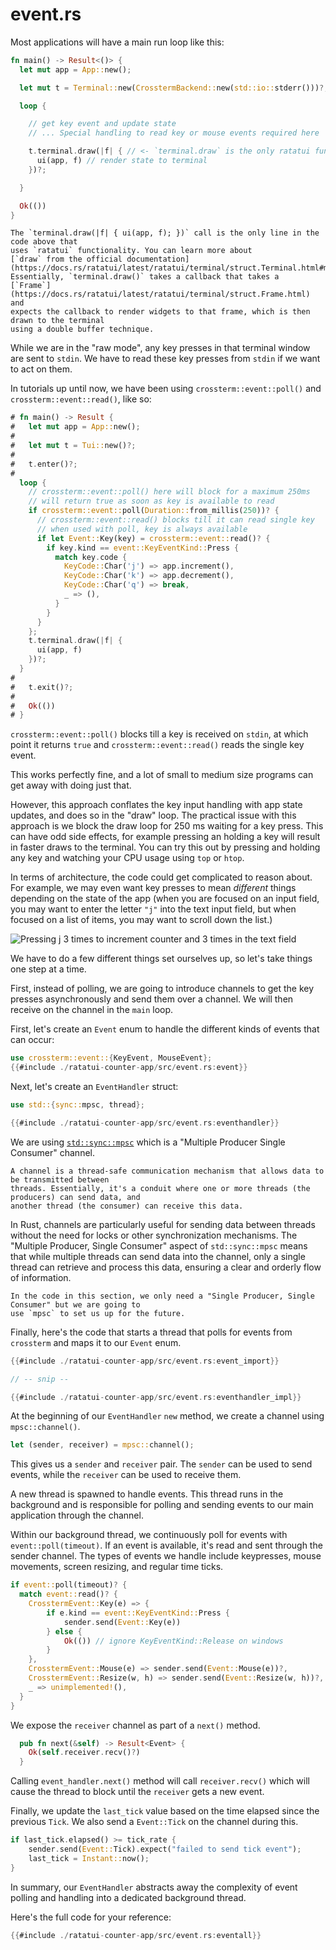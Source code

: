 # event.rs

Most applications will have a main run loop like this:

```rust
fn main() -> Result<()> {
  let mut app = App::new();

  let mut t = Terminal::new(CrosstermBackend::new(std::io::stderr()))?;

  loop {

    // get key event and update state
    // ... Special handling to read key or mouse events required here

    t.terminal.draw(|f| { // <- `terminal.draw` is the only ratatui function here
      ui(app, f) // render state to terminal
    })?;

  }

  Ok(())
}
```

```admonish note
The `terminal.draw(|f| { ui(app, f); })` call is the only line in the code above that
uses `ratatui` functionality. You can learn more about
[`draw` from the official documentation](https://docs.rs/ratatui/latest/ratatui/terminal/struct.Terminal.html#method.draw).
Essentially, `terminal.draw()` takes a callback that takes a
[`Frame`](https://docs.rs/ratatui/latest/ratatui/terminal/struct.Frame.html) and
expects the callback to render widgets to that frame, which is then drawn to the terminal
using a double buffer technique.
```

While we are in the "raw mode", any key presses in that terminal window are sent to `stdin`. We have
to read these key presses from `stdin` if we want to act on them.

In tutorials up until now, we have been using `crossterm::event::poll()` and
`crossterm::event::read()`, like so:

```rust
# fn main() -> Result {
#   let mut app = App::new();
#
#   let mut t = Tui::new()?;
#
#   t.enter()?;
#
  loop {
    // crossterm::event::poll() here will block for a maximum 250ms
    // will return true as soon as key is available to read
    if crossterm::event::poll(Duration::from_millis(250))? {
      // crossterm::event::read() blocks till it can read single key
      // when used with poll, key is always available
      if let Event::Key(key) = crossterm::event::read()? {
        if key.kind == event::KeyEventKind::Press {
          match key.code {
            KeyCode::Char('j') => app.increment(),
            KeyCode::Char('k') => app.decrement(),
            KeyCode::Char('q') => break,
            _ => (),
          }
        }
      }
    };
    t.terminal.draw(|f| {
      ui(app, f)
    })?;
  }
#
#   t.exit()?;
#
#   Ok(())
# }
```

`crossterm::event::poll()` blocks till a key is received on `stdin`, at which point it returns
`true` and `crossterm::event::read()` reads the single key event.

This works perfectly fine, and a lot of small to medium size programs can get away with doing just
that.

However, this approach conflates the key input handling with app state updates, and does so in the
"draw" loop. The practical issue with this approach is we block the draw loop for 250 ms waiting for
a key press. This can have odd side effects, for example pressing an holding a key will result in
faster draws to the terminal. You can try this out by pressing and holding any key and watching your
CPU usage using `top` or `htop`.

In terms of architecture, the code could get complicated to reason about. For example, we may even
want key presses to mean _different_ things depending on the state of the app (when you are focused
on an input field, you may want to enter the letter `"j"` into the text input field, but when
focused on a list of items, you may want to scroll down the list.)

![Pressing `j` 3 times to increment counter and 3 times in the text field](https://user-images.githubusercontent.com/1813121/254444604-de8cfcfa-eeec-417a-a8b0-92a7ccb5fcb5.gif)

<!--
```
Set Shell zsh
Sleep 1s
Hide
Type "cargo run"
Enter
Sleep 1s
Show
Type "jjj"
Sleep 5s
Sleep 5s
Type "/jjj"
Sleep 5s
Escape
Type "q"
```
-->

We have to do a few different things set ourselves up, so let's take things one step at a time.

First, instead of polling, we are going to introduce channels to get the key presses asynchronously
and send them over a channel. We will then receive on the channel in the `main` loop.

First, let's create an `Event` enum to handle the different kinds of events that can occur:

```rust
use crossterm::event::{KeyEvent, MouseEvent};
{{#include ./ratatui-counter-app/src/event.rs:event}}
```

Next, let's create an `EventHandler` struct:

```rust
use std::{sync::mpsc, thread};

{{#include ./ratatui-counter-app/src/event.rs:eventhandler}}
```

We are using [`std::sync::mpsc`](https://doc.rust-lang.org/std/sync/mpsc/) which is a "Multiple
Producer Single Consumer" channel.

```admonish tip
A channel is a thread-safe communication mechanism that allows data to be transmitted between
threads. Essentially, it's a conduit where one or more threads (the producers) can send data, and
another thread (the consumer) can receive this data.
```

In Rust, channels are particularly useful for sending data between threads without the need for
locks or other synchronization mechanisms. The "Multiple Producer, Single Consumer" aspect of
`std::sync::mpsc` means that while multiple threads can send data into the channel, only a single
thread can retrieve and process this data, ensuring a clear and orderly flow of information.

```admonish note
In the code in this section, we only need a "Single Producer, Single Consumer" but we are going to
use `mpsc` to set us up for the future.
```

Finally, here's the code that starts a thread that polls for events from `crossterm` and maps it to
our `Event` enum.

```rust
{{#include ./ratatui-counter-app/src/event.rs:event_import}}

// -- snip --

{{#include ./ratatui-counter-app/src/event.rs:eventhandler_impl}}
```

At the beginning of our `EventHandler` `new` method, we create a channel using `mpsc::channel()`.

```rust
let (sender, receiver) = mpsc::channel();
```

This gives us a `sender` and `receiver` pair. The `sender` can be used to send events, while the
`receiver` can be used to receive them.

A new thread is spawned to handle events. This thread runs in the background and is responsible for
polling and sending events to our main application through the channel.

Within our background thread, we continuously poll for events with `event::poll(timeout)`. If an
event is available, it's read and sent through the sender channel. The types of events we handle
include keypresses, mouse movements, screen resizing, and regular time ticks.

```rust
if event::poll(timeout)? {
  match event::read()? {
    CrosstermEvent::Key(e) => {
        if e.kind == event::KeyEventKind::Press {
            sender.send(Event::Key(e))
        } else {
            Ok(()) // ignore KeyEventKind::Release on windows
        }
    },
    CrosstermEvent::Mouse(e) => sender.send(Event::Mouse(e))?,
    CrosstermEvent::Resize(w, h) => sender.send(Event::Resize(w, h))?,
    _ => unimplemented!(),
  }
}
```

We expose the `receiver` channel as part of a `next()` method.

```rust
  pub fn next(&self) -> Result<Event> {
    Ok(self.receiver.recv()?)
  }
```

Calling `event_handler.next()` method will call `receiver.recv()` which will cause the thread to
block until the `receiver` gets a new event.

Finally, we update the `last_tick` value based on the time elapsed since the previous `Tick`. We
also send a `Event::Tick` on the channel during this.

```rust
if last_tick.elapsed() >= tick_rate {
    sender.send(Event::Tick).expect("failed to send tick event");
    last_tick = Instant::now();
}
```

In summary, our `EventHandler` abstracts away the complexity of event polling and handling into a
dedicated background thread.

Here's the full code for your reference:

```rust
{{#include ./ratatui-counter-app/src/event.rs:eventall}}
```
